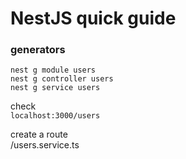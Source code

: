 # NestJS quick guide

### generators

`nest g module users`  
`nest g controller users`  
`nest g service users`

check  
`localhost:3000/users`

create a route  
/users.service.ts
